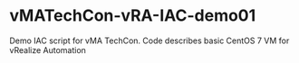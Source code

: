 # vMATechCon-vRA-IAC-demo01
Demo IAC script for vMA TechCon. Code describes basic CentOS 7 VM for vRealize Automation
